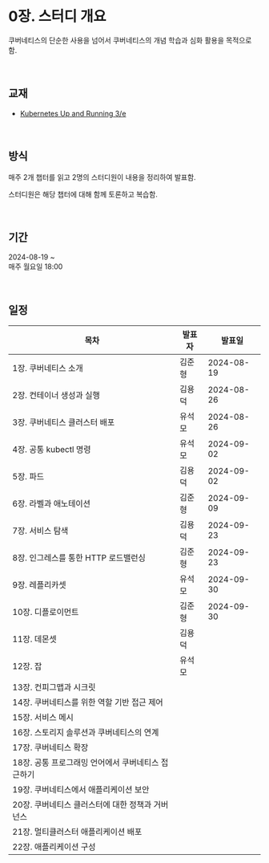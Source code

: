 # 0장. 스터디 개요
쿠버네티스의 단순한 사용을 넘어서 쿠버네티스의 개념 학습과 심화 활용을 목적으로 함.

<br/>

## 교재
- [Kubernetes Up and Running 3/e](https://www.oreilly.com/library/view/kubernetes-up-and/9781491935668/)

<br/>

## 방식
매주 2개 챕터를 읽고 2명의 스터디원이 내용을 정리하여 발표함.

스터디원은 해당 챕터에 대해 함께 토론하고 복습함.

<br/>

## 기간
2024-08-19 ~<br/>
매주 월요일 18:00

<br/>

## 일정

| 목차 | 발표자 | 발표일
| -- | -- | -- |
| 1장. 쿠버네티스 소개 | 김준형 | 2024-08-19
| 2장. 컨테이너 생성과 실행 | 김용덕 | 2024-08-26
| 3장. 쿠버네티스 클러스터 배포 | 유석모 | 2024-08-26
| 4장. 공통 kubectl 명령 | 유석모 | 2024-09-02
| 5장. 파드 | 김용덕 | 2024-09-02
| 6장. 라벨과 애노테이션 | 김준형 | 2024-09-09
| 7장. 서비스 탐색 | 김용덕 | 2024-09-23
| 8장. 인그레스를 통한 HTTP 로드밸런싱 | 김준형 | 2024-09-23
| 9장. 레플리카셋 | 유석모 | 2024-09-30
| 10장. 디플로이먼트 | 김준형 | 2024-09-30
| 11장. 데몬셋 | 김용덕 | 
| 12장. 잡 | 유석모 | 
| 13장. 컨피그맵과 시크릿 |  | 
| 14장. 쿠버네티스를 위한 역할 기반 접근 제어 |  | 
| 15장. 서비스 메시 |  | 
| 16장. 스토리지 솔루션과 쿠버네티스의 연계 |  | 
| 17장. 쿠버네티스 확장 |  | 
| 18장. 공통 프로그래밍 언어에서 쿠버네티스 접근하기 |  | 
| 19장. 쿠버네티스에서 애플리케이션 보안 |  | 
| 20장. 쿠버네티스 클러스터에 대한 정책과 거버넌스 |  | 
| 21장. 멀티클러스터 애플리케이션 배포 |  | 
| 22장. 애플리케이션 구성 |  | 

